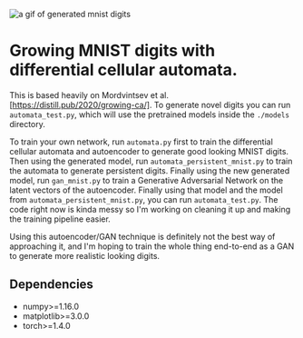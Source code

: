![a gif of generated mnist digits](https://github.com/nathan-yan/mnist-neural-automata/blob/master/mnist.gif)

# Growing MNIST digits with differential cellular automata.
This is based heavily on Mordvintsev et al. [https://distill.pub/2020/growing-ca/]. To generate novel digits you can run `automata_test.py`, which will use the pretrained models inside the `./models` directory.

To train your own network, run `automata.py` first to train the differential cellular automata and autoencoder to generate good looking MNIST digits. Then using the generated model, run `automata_persistent_mnist.py` to train the automata to generate persistent digits. Finally using the new generated model, run `gan_mnist.py` to train a Generative Adversarial Network on the latent vectors of the autoencoder. Finally using that model and the model from `automata_persistent_mnist.py`, you can run `automata_test.py`. The code right now is kinda messy so I'm working on cleaning it up and making the training pipeline easier.

Using this autoencoder/GAN technique is definitely not the best way of approaching it, and I'm hoping to train the whole thing end-to-end as a GAN to generate more realistic looking digits.

## Dependencies
- numpy>=1.16.0
- matplotlib>=3.0.0
- torch>=1.4.0

